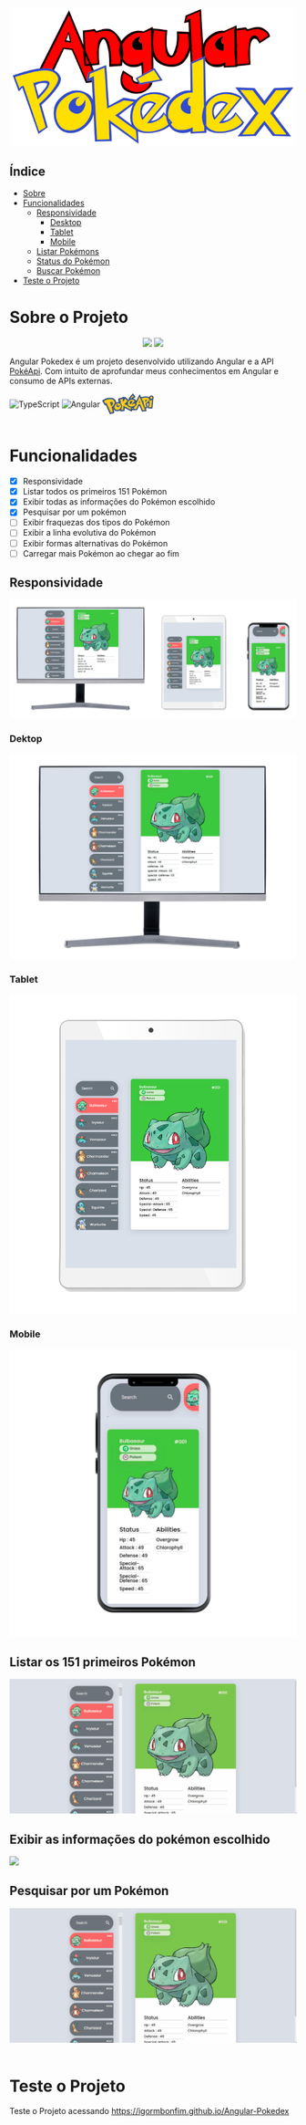 <div align="center">
  <img width="500px" src="https://raw.githubusercontent.com/IgormBonfim/media/master/Angular-Pokedex/Logo.png">
</div>

## Índice

* [Sobre](#Sobre)
* [Funcionalidades](#Funcionalidades)
    * [Responsividade](#Responsividade)
        * [Desktop](#dektop)
        * [Tablet](#tablet)
        * [Mobile](#mobile)
    * [Listar Pokémons](#listar-os-151-primeiros-pokémon)
    * [Status do Pokémon](#exibir-as-informações-do-pokémon-escolhido)
    * [Buscar Pokémon](#pesquisar-por-um-pokémon)
* [Teste o Projeto](#Teste-o-Projeto)

# Sobre o Projeto

<p align="center">
<img src="https://img.shields.io/badge/Status-Em%20Desenvolvimento-brightgreen?style=for-the-badge"/>
<img src="https://img.shields.io/badge/Version-1.0-green?style=for-the-badge"/>
</p>

Angular Pokedex é um projeto desenvolvido utilizando Angular e a API [PokéApi](https://pokeapi.co). Com intuito de aprofundar meus conhecimentos em Angular e consumo de APIs externas.

<div style="display: inline_block">
    <img align="center" alt="TypeScript" src="https://img.shields.io/badge/TypeScript-007ACC?style=for-the-badge&logo=typescript&logoColor=white">
    <img align="center" alt="Angular" src="https://img.shields.io/badge/Angular-DD0031?style=for-the-badge&logo=angular&logoColor=white">
    <img align="center" width="90px" alt="PokeApi" src="https://raw.githubusercontent.com/PokeAPI/media/master/logo/pokeapi.svg">
</div><br>

# Funcionalidades

- [x] Responsividade
- [x] Listar todos os primeiros 151 Pokémon
- [x] Exibir todas as informações do Pokémon escolhido
- [x] Pesquisar por um pokémon
- [ ] Exibir fraquezas dos tipos do Pokémon
- [ ] Exibir a linha evolutiva do Pokémon
- [ ] Exibir formas alternativas do Pokémon
- [ ] Carregar mais Pokémon ao chegar ao fim

## Responsividade

<div>
  <img src="https://raw.githubusercontent.com/IgormBonfim/media/master/Angular-Pokedex/imagens/Telas.png">
</div>

### Dektop

<div>
  <img src="https://raw.githubusercontent.com/IgormBonfim/media/master/Angular-Pokedex/imagens/Computer.png">
</div>

### Tablet

<div>
  <img src="https://raw.githubusercontent.com/IgormBonfim/media/master/Angular-Pokedex/imagens/Tablet.png">
</div>

### Mobile

<div>
  <img src="https://raw.githubusercontent.com/IgormBonfim/media/master/Angular-Pokedex/imagens/Smartphone.png">
</div>

## Listar os 151 primeiros Pokémon

<div>
  <img src="https://raw.githubusercontent.com/IgormBonfim/media/master/Angular-Pokedex/gifs/lista.gif">
</div>

## Exibir as informações do pokémon escolhido

<div>
  <img src="https://raw.githubusercontent.com/IgormBonfim/media/master/Angular-Pokedex/gifs/pokemon.gif">
</div>

## Pesquisar por um Pokémon

<div>
  <img src="https://raw.githubusercontent.com/IgormBonfim/media/master/Angular-Pokedex/gifs/busca.gif">
</div><br>

# Teste o Projeto

Teste o Projeto acessando https://igormbonfim.github.io/Angular-Pokedex
